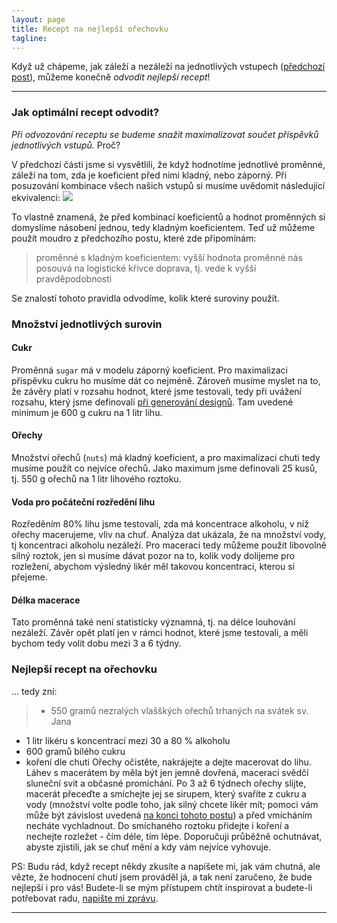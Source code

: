 ```yaml
---
layout: page
title: Recept na nejlepší ořechovku
tagline: 
---
```


Když už chápeme, jak záleží a nezáleží na jednotlivých vstupech ([předchozí post](orechovka6.html)), můžeme konečně *odvodit nejlepší recept*!

---

### Jak optimální recept odvodit?

*Při odvozování receptu se budeme snažit maximalizovat součet příspěvků jednotlivých vstupů.* Proč?


V předchozí části jsme si vysvětlili, že když hodnotíme jednotlivé proměnné, záleží na tom, zda je koeficient před nimi kladný, nebo záporný. Při posuzování kombinace všech našich vstupů si musíme uvědomit následující ekvivalenci:
<img src="https://latex.codecogs.com/svg.latex?\inline&space;\alpha&space;_{j}&space;&plus;&space;\sum&space;\beta&space;_{i}x&space;_{i}&space;\equiv&space;\alpha&space;_{j}&space;&plus;&space;1\cdot&space;(&space;\sum&space;\beta&space;_{i}x&space;_{i})"/>

To vlastně znamená, že před kombinací koeficientů a hodnot proměnných si domyslíme násobení jednou, tedy kladným koeficientem. Teď už můžeme použít moudro z předchozího postu, které zde připomínám:
> proměnné s kladným koeficientem: vyšší hodnota proměnné nás posouvá na logistické křivce doprava, tj. vede k vyšší pravděpodobnosti

Se znalostí tohoto pravidla odvodíme, kolik které suroviny použít.


### Množství jednotlivých surovin

#### Cukr
Proměnná `sugar` má v modelu záporný koeficient. Pro maximalizaci příspěvku cukru ho musíme dát co nejméně. Zároveň musíme myslet na to, že závěry platí v rozsahu hodnot, které jsme testovali, tedy při uvážení rozsahu, který jsme definovali [při generování designů](orechovka4.html). Tam uvedené minimum je 600 g cukru na 1 litr lihu.

#### Ořechy
Množství ořechů (`nuts`) má kladný koeficient, a pro maximalizaci chuti tedy musíme použít co nejvíce ořechů. Jako maximum jsme definovali 25 kusů, tj. 550 g ořechů na 1 litr lihového roztoku. 

#### Voda pro počáteční rozředění lihu 
Rozředěním 80% lihu jsme testovali, zda má koncentrace alkoholu, v níž ořechy macerujeme, vliv na chuť. Analýza dat ukázala, že na množství vody, tj koncentraci alkoholu nezáleží. Pro maceraci tedy můžeme použít libovolně silný roztok, jen si musíme dávat pozor na to, kolik vody dolijeme pro rozležení, abychom výsledný likér měl takovou koncentraci, kterou si přejeme.

#### Délka macerace
Tato proměnná také není statisticky významná, tj. na délce louhování nezáleží. Závěr opět platí jen v rámci hodnot, které jsme testovali, a měli bychom tedy volit dobu mezi 3 a 6 týdny. 

### Nejlepší recept na ořechovku
... tedy zní:
> - 550 gramů nezralých vlašškých ořechů trhaných na svátek sv. Jana
- 1 litr likéru s koncentrací mezi 30 a 80 % alkoholu
- 600 gramů bílého cukru
- koření dle chuti
Ořechy očistěte, nakrájejte a dejte macerovat do lihu. Láhev s macerátem by měla být jen jemně dovřená, maceraci svědčí sluneční svit a občasné promíchání. Po 3 až 6 týdnech ořechy slijte, macerát přeceďte a smíchejte jej se sirupem, který svaříte z cukru a vody (množství volte podle toho, jak silný chcete likér mít; pomoci vám může být závislost uvedená [na konci tohoto postu](orechovka4.html)) a před vmícháním necháte vychladnout. Do smíchaného roztoku přidejte i koření a nechejte rozležet - čím déle, tím lépe. Doporučuji průběžně ochutnávat, abyste zjistili, jak se chuť mění a kdy vám nejvíce vyhovuje.

PS: Budu rád, když recept někdy zkusíte a napíšete mi, jak vám chutná, ale vězte, že hodnocení chutí jsem prováděl já, a tak není zaručeno, že bude nejlepší i pro vás! Budete-li se mým přístupem chtít inspirovat a budete-li potřebovat radu, [napište mi zprávu](https://github.com/vojtech-filipec/vojtech-filipec.github.io/issues).

---
